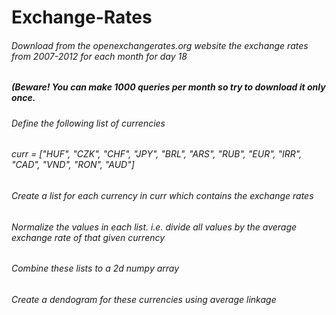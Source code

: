 # Exchange-Rates
###### Download from the openexchangerates.org website the exchange rates from 2007-2012 for each month for day 18
##### (Beware! You can make 1000 queries per month so try to download it only once. 
###### Define the following list of currencies
###### curr = ["HUF", "CZK", "CHF", "JPY", "BRL", "ARS", "RUB", "EUR", "IRR", "CAD", "VND", "RON", "AUD"]
###### Create a list for each currency in curr which contains the exchange rates
###### Normalize the values in each list. i.e. divide all values by the average exchange rate of that given currency
###### Combine these lists to a 2d numpy array
###### Create a dendogram for these currencies using average linkage
